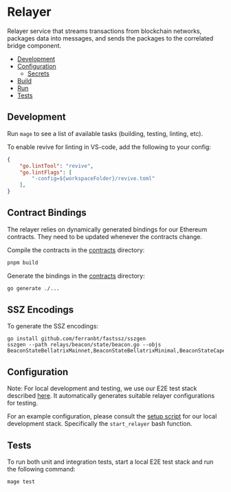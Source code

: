 # Relayer

Relayer service that streams transactions from blockchain networks, packages data into messages, and sends the packages to the correlated bridge component.

- [Development](#development)
- [Configuration](#configuration)
  - [Secrets](#secrets)
- [Build](#build)
- [Run](#run)
- [Tests](#tests)

## Development

Run `mage` to see a list of available tasks (building, testing, linting, etc).

To enable revive for linting in VS-code, add the following to your config:

```json
{
    "go.lintTool": "revive",
    "go.lintFlags": [
        "-config=${workspaceFolder}/revive.toml"
    ],
}
```

## Contract Bindings

The relayer relies on dynamically generated bindings for our Ethereum contracts. They need to be updated whenever the contracts change.

Compile the contracts in the [contracts](../core/packages/contracts) directory:

```bash
pnpm build
```

Generate the bindings in the [contracts](contracts/) directory:

```bash
go generate ./...
```

## SSZ Encodings

To generate the SSZ encodings:

```
go install github.com/ferranbt/fastssz/sszgen
sszgen --path relays/beacon/state/beacon.go --objs BeaconStateBellatrixMainnet,BeaconStateBellatrixMinimal,BeaconStateCapellaMinimal,BeaconStateCapellaMainnet,BlockRootsContainerMainnet,BlockRootsContainerMinimal,TransactionsRootContainer,BeaconBlockBellatrixMinimal,BeaconBlockBellatrixMainnet,BeaconBlockCapellaMinimal,BeaconBlockCapellaMainnet,WithdrawalsRootContainerMinimal,WithdrawalsRootContainerMainnet
```

## Configuration

Note: For local development and testing, we use our E2E test stack described [here](../core/packages/test/README.md). It automatically generates suitable relayer configurations for testing.

For an example configuration, please consult the [setup script](https://github.com/Snowfork/snowbridge/blob/main/core/packages/test/scripts/start-services.sh) for our local development stack. Specifically the `start_relayer` bash function.

## Tests

To run both unit and integration tests, start a local E2E test stack and run the following command:

```bash
mage test
```
